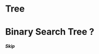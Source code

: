 # Tree #######################################################
# Binary Search Tree ? #######################################

##### Skip


